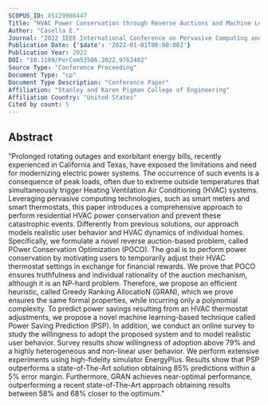 ```yaml
---
SCOPUS_ID: 85129986447
Title: "HVAC Power Conservation through Reverse Auctions and Machine Learning"
Author: "Casella E."
Journal: "2022 IEEE International Conference on Pervasive Computing and Communications, PerCom 2022"
Publication Date: {'$date': '2022-01-01T00:00:00Z'}
Publication Year: 2022
DOI: "10.1109/PerCom53586.2022.9762402"
Source Type: "Conference Proceeding"
Document Type: "cp"
Document Type Description: "Conference Paper"
Affiliation: "Stanley and Karen Pigman College of Engineering"
Affiliation Country: "United States"
Cited by count: 5
---
```


## Abstract
"Prolonged rotating outages and exorbitant energy bills, recently experienced in California and Texas, have exposed the limitations and need for modernizing electric power systems. The occurrence of such events is a consequence of peak loads, often due to extreme outside temperatures that simultaneously trigger Heating Ventilation Air Conditioning (HVAC) systems. Leveraging pervasive computing technologies, such as smart meters and smart thermostats, this paper introduces a comprehensive approach to perform residential HVAC power conservation and prevent these catastrophic events. Differently from previous solutions, our approach models realistic user behavior and HVAC dynamics of individual homes. Specifically, we formulate a novel reverse auction-based problem, called POwer Conservation Optimization (POCO). The goal is to perform power conservation by motivating users to temporarily adjust their HVAC thermostat settings in exchange for financial rewards. We prove that POCO ensures truthfulness and individual rationality of the auction mechanism, although it is an NP-hard problem. Therefore, we propose an efficient heuristic, called Greedy Ranking AllocatioN (GRAN), which we prove ensures the same formal properties, while incurring only a polynomial complexity. To predict power savings resulting from an HVAC thermostat adjustments, we propose a novel machine learning-based technique called Power Saving Prediction (PSP). In addition, we conduct an online survey to study the willingness to adopt the proposed system and to model realistic user behavior. Survey results show willingness of adoption above 79% and a highly heterogeneous and non-linear user behavior. We perform extensive experiments using high-fidelity simulator EnergyPlus. Results show that PSP outperforms a state-of-The-Art solution obtaining 85% predictions within a 5% error margin. Furthermore, GRAN achieves near-optimal performance, outperforming a recent state-of-The-Art approach obtaining results between 58% and 68% closer to the optimum."
